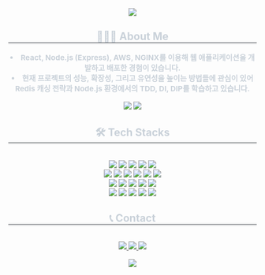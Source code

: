 <div align= "center">
    <img src="https://capsule-render.vercel.app/api?type=waving&color=0:002e7a,100:002e7a&height=120&text=&animation=&fontColor=ffffff&fontSize=40" />
</div>
    <div align= "center"> 
    <h2 style="border-bottom: 1px solid #21262d; color: #c9d1d9;"> 🧑🏻‍💻 About Me </h2>  
    <div style="font-weight: 700; font-size: 15px; text-align: center; color: #c9d1d9;"> <li>React, Node.js (Express), AWS, NGINX를 이용해 웹 애플리케이션을 개발하고 배포한 경험이 있습니다.</li><li>현재 프로젝트의 성능, 확장성, 그리고 유연성을 높이는 방법들에 관심이 있어 Redis 캐싱 전략과 Node.js 환경에서의 TDD, DI, DIP를 학습하고 있습니다.</li> </div>
      <br>
      <div align= "center">
        <img src="https://github-readme-stats.vercel.app/api?username=develoHAM&custom_title=develoHAM's%20Github%20Stat&bg_color=180,000000,&title_color=000000&text_color=000000" /> 
        <img src="https://github-readme-stats.vercel.app/api/top-langs/?username=develoHAM&layout=compact&bg_color=180,000000,&title_color=000000&text_color=000000" />
      </div>
    <div align= "center">
    <h2 style="border-bottom: 1px solid #21262d; color: #c9d1d9;"> 🛠️ Tech Stacks </h2> <br> 
    <div style="margin: 0 auto; text-align: center;" align= "center"> 
          <img src="https://img.shields.io/badge/HTML5-E34F26?style=flat&logo=HTML5&logoColor=white">
          <img src="https://img.shields.io/badge/CSS3-1572B6?style=flat&logo=CSS3&logoColor=white">
          <img src="https://img.shields.io/badge/Javascript-F7DF1E?style=flat&logo=Javascript&logoColor=white">
          <img src="https://img.shields.io/badge/Typescript-3178C6?style=flat&logo=TypeScript&logoColor=white">
          <img src="https://img.shields.io/badge/Typescript-3178C6?style=flat&logo=TypeScript&logoColor=white">
          <br>
          <img src="https://img.shields.io/badge/React-61DAFB?style=flat&logo=React&logoColor=white">
          <img src="https://img.shields.io/badge/Recoil-0179f3?style=flat&logo=Recoil&logoColor=white">
          <img src="https://img.shields.io/badge/Redux-764ABC?style=flat&logo=Redux&logoColor=white">
          <img src="https://img.shields.io/badge/Bootstrap-7952B3?style=flat&logo=Bootstrap&logoColor=white">
          <img src="https://img.shields.io/badge/jQuery-0769AD?style=flat&logo=jQuery&logoColor=white">
          <img src="https://img.shields.io/badge/StyledComponents-DB7093?style=flat&logo=StyledComponents&logoColor=white">
          <br>
          <img src="https://img.shields.io/badge/Node.js-339933?style=flat&logo=Node.js&logoColor=white">
          <img src="https://img.shields.io/badge/Express-000000?style=flat&logo=Express&logoColor=white">
          <img src="https://img.shields.io/badge/Socket.IO-010101?style=flat&logo=Socket.IO&logoColor=white">
          <img src="https://img.shields.io/badge/Sequelize-52B0E7?style=flat&logo=Sequelize&logoColor=white">
          <img src="https://img.shields.io/badge/MySQL-4479A1?style=flat&logo=MySQL&logoColor=white">
          <br>
          <img src="https://img.shields.io/badge/AWS_EC2-FF9900?style=flat&logo=amazonec2&logoColor=white">
          <img src="https://img.shields.io/badge/AWS_RDS-527FFF?style=flat&logo=amazonrds&logoColor=white">
          <img src="https://img.shields.io/badge/AWS_S3-569A31?style=flat&logo=amazons3&logoColor=white">
          <img src="https://img.shields.io/badge/NGINX-009639?style=flat&logo=nginx&logoColor=white">
          <img src="https://img.shields.io/badge/Docker-2496ED?style=flat&logo=docker&logoColor=white">
          </div>
    </div>
    <div align= "center">
    <h2 style="border-bottom: 1px solid #21262d; color: #c9d1d9;"> 📞 Contact </h2> <br> 
    <div align= "center"> <a href=https://hamhamcoding.tistory.com> <img src="https://img.shields.io/badge/Tistory-000000?style=flat&logo=Tistory&logoColor=white&link=https://hamhamcoding.tistory.com"> </a>
         <a href=https://develoham.notion.site/portfolio-266e48e854f44bd59cf42fdac25f62cd?pvs=74> <img src="https://img.shields.io/badge/Notion-000000?style=flat&logo=Notion&logoColor=white&link=https://develoham.notion.site/portfolio-266e48e854f44bd59cf42fdac25f62cd?pvs=74"> </a>
         <a href=mailto:kdw980722@gmail.com> <img src="https://img.shields.io/badge/Gmail-EA4335?style=flat&logo=Gmail&logoColor=white&link=mailto:kdw980722@gmail.com"> </a>
          </div>  <br> 

<div align= "center">
    <img src="https://capsule-render.vercel.app/api?type=waving&color=0:002e7a,100:002e7a&height=120&text=&animation=&fontColor=ffffff&fontSize=40&section=footer" />
</div>
